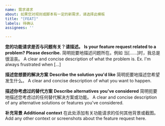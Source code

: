 ```yaml
---
name: 需求请求
about: 如果您对规则或脚本有一定的新需求，请选择此模板
title: "[FEAT]"
labels: 待确认
assignees: ''

---
```


**您的功能请求是否与问题有关？请描述。**
**Is your feature request related to a problem? Please describe.**
简明扼要地描述问题所在。例如 当[......]时，我总是很沮丧。
A clear and concise description of what the problem is. Ex. I'm always frustrated when [...]

**描述您想要的解决方案**
**Describe the solution you'd like**
简明扼要地描述您希望发生什么。
A clear and concise description of what you want to happen.

**描述你考虑过的替代方案**
**Describe alternatives you've considered**
简明扼要地描述您考虑过的任何替代解决方案或功能。
A clear and concise description of any alternative solutions or features you've considered.

**补充背景**
**Additional context**
在此处添加有关功能请求的任何其他背景或截图。
Add any other context or screenshots about the feature request here.
